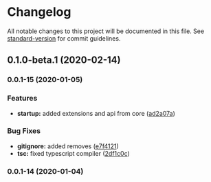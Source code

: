 # Changelog

All notable changes to this project will be documented in this file. See [standard-version](https://github.com/conventional-changelog/standard-version) for commit guidelines.

## 0.1.0-beta.1 (2020-02-14)

### 0.0.1-15 (2020-01-05)


### Features

* **startup:** added extensions and api from core ([ad2a07a](https://gitlab.com/tgtmedialtd/smartcloud/core/commit/ad2a07a6a9f94589e3c63426ffe6ab542e1e9191))


### Bug Fixes

* **gitignore:** added removes ([e7f4121](https://gitlab.com/tgtmedialtd/smartcloud/core/commit/e7f41211481a535647990db8bb4d0bbfd8b290eb))
* **tsc:** fixed typescript compiler ([2df1c0c](https://gitlab.com/tgtmedialtd/smartcloud/core/commit/2df1c0caf54c370a8b15eb0f0f8c49c400b220ea))

### 0.0.1-14 (2020-01-04)
